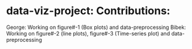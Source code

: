 # data-viz-project: Contributions:
George: Working on figure#-1 (Box plots) and data-preprocessing
Bibek: Working on figure#-2 (line plots), figure#-3 (Time-series plot) and data-preprocessing

